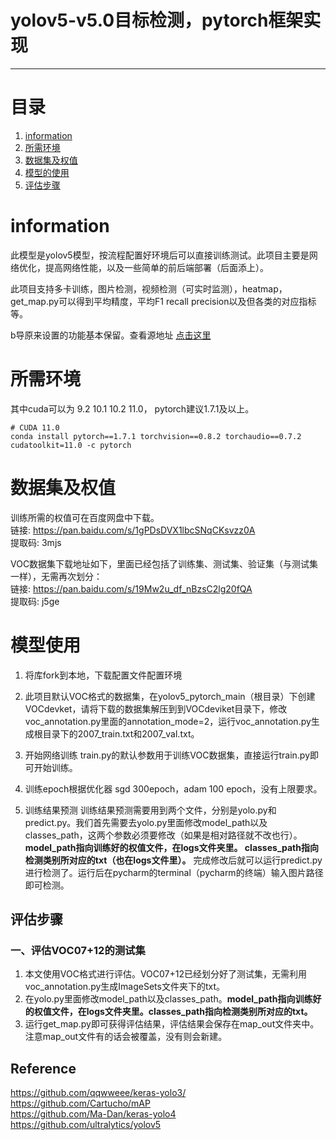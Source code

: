 # yolov5-v5.0目标检测，pytorch框架实现

---

# 目录

1. [information](#information)
2. [所需环境](#所需环境)
3. [数据集及权值](#数据集及权值)
4. [模型的使用](#模型的使用)
5. [评估步骤](#评估步骤)

# information

此模型是yolov5模型，按流程配置好环境后可以直接训练测试。此项目主要是网络优化，提高网络性能，以及一些简单的前后端部署（后面添上）。

此项目支持多卡训练，图片检测，视频检测（可实时监测），heatmap，get_map.py可以得到平均精度，平均F1 recall precision以及但各类的对应指标等。

b导原来设置的功能基本保留。查看源地址 [点击这里](https://github.com/bubbliiiing/yolov5-pytorch)

# 所需环境

其中cuda可以为 9.2 10.1 10.2 11.0， pytorch建议1.7.1及以上。

```
# CUDA 11.0
conda install pytorch==1.7.1 torchvision==0.8.2 torchaudio==0.7.2 cudatoolkit=11.0 -c pytorch
```



# 数据集及权值

训练所需的权值可在百度网盘中下载。  
链接: https://pan.baidu.com/s/1gPDsDVX1lbcSNqCKsvzz0A   
提取码: 3mjs   

VOC数据集下载地址如下，里面已经包括了训练集、测试集、验证集（与测试集一样），无需再次划分：  
链接: https://pan.baidu.com/s/19Mw2u_df_nBzsC2lg20fQA    
提取码: j5ge   

# 模型使用



1. 将库fork到本地，下载配置文件配置环境

   

2. 此项目默认VOC格式的数据集，在yolov5_pytorch_main（根目录）下创建VOCdevket，请将下载的数据集解压到到VOCdeviket目录下，修改voc_annotation.py里面的annotation_mode=2，运行voc_annotation.py生成根目录下的2007_train.txt和2007_val.txt。   

   

3. 开始网络训练   train.py的默认参数用于训练VOC数据集，直接运行train.py即可开始训练。

   

4. 训练epoch根据优化器 sgd 300epoch，adam 100 epoch，没有上限要求。   

   

5. 训练结果预测   训练结果预测需要用到两个文件，分别是yolo.py和predict.py。我们首先需要去yolo.py里面修改model_path以及classes_path，这两个参数必须要修改（如果是相对路径就不改也行）。**model_path指向训练好的权值文件，在logs文件夹里。   classes_path指向检测类别所对应的txt（也在logs文件里）。**   完成修改后就可以运行predict.py进行检测了。运行后在pycharm的terminal（pycharm的终端）输入图片路径即可检测。   



## 评估步骤 

### 一、评估VOC07+12的测试集

1. 本文使用VOC格式进行评估。VOC07+12已经划分好了测试集，无需利用voc_annotation.py生成ImageSets文件夹下的txt。
2. 在yolo.py里面修改model_path以及classes_path。**model_path指向训练好的权值文件，在logs文件夹里。classes_path指向检测类别所对应的txt。**  
3. 运行get_map.py即可获得评估结果，评估结果会保存在map_out文件夹中。注意map_out文件有的话会被覆盖，没有则会新建。



## Reference

https://github.com/qqwweee/keras-yolo3/  
https://github.com/Cartucho/mAP  
https://github.com/Ma-Dan/keras-yolo4  
https://github.com/ultralytics/yolov5   
